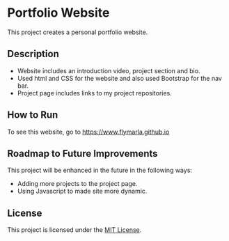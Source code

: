 

# Portfolio Website

This project creates a personal portfolio website.

## Description

* Website includes an introduction video, project section and bio.
* Used html and CSS for the website and also used Bootstrap for the nav bar.
* Project page includes links to my project repositories.

## How to Run

To see this website, go to https://www.flymarla.github.io

## Roadmap to Future Improvements

This project will be enhanced in the future in the following ways:

* Adding more projects to the project page.
* Using Javascript to made site more dynamic.

## License

This project is licensed under the [MIT License](/LICENSE).
